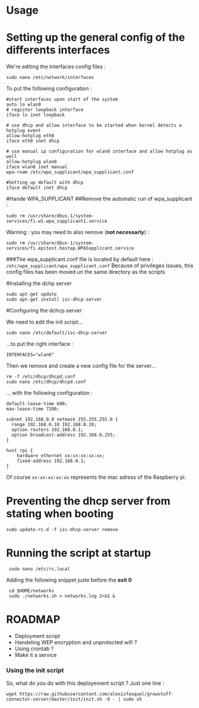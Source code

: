 # Usage


# Setting up the general config of the differents interfaces

We're editing the interfaces config files :

    sudo nano /etc/network/interfaces

To put the following configuration :

    #start interfaces upon start of the system
    auto lo wlan0
    # register loopback interface
    iface lo inet loopback

    # use dhcp and allow interface to be started when kernel detects a hotplug event
    allow-hotplug eth0
    iface eth0 inet dhcp
 
    # use manual ip configuration for wlan0 interface and allow hotplug as well
    allow-hotplug wlan0
    iface wlan0 inet manual
    wpa-roam /etc/wpa_supplicant/wpa_supplicant.conf
    
    #Setting up default with dhcp
    iface default inet dhcp
    

#Hande WPA_SUPPLICANT
##Remove the automatic run of wpa_supplicant :

    sudo rm /usr/share/dbus-1/system-services/fi.w1.wpa_supplicant1.service

Warning : you may need to also remove (**not necessarly**) :
    
    sudo rm /usr/share/dbus-1/system-services/fi.epitest.hostap.WPASupplicant.service

###The wpa_supplicant.conf file is located by default here : `/etc/wpa_supplicant/wpa_supplicant.conf`
Because of privileges issues, this config files has been moved un the same directory as the scripts


#Installing the dchp server

    sudo apt-get update
    sudo apt-get install isc-dhcp-server

#Configuring the dchcp server

We need to edit the init script...

    sudo nano /etc/default/isc-dhcp-server
    
...to put the right interface :

    INTERFACES="wlan0"
   
Then we remove and create a new config file for the server...

    rm -f /etc/dhcp/dhcpd.conf
    sudo nano /etc/dhcp/dhcpd.conf

... with the following configuration :

    default-lease-time 600;
    max-lease-time 7200;
    
    subnet 192.168.0.0 netmask 255.255.255.0 {
      range 192.168.0.10 192.168.0.20;
      option routers 192.168.0.1;
      option broadcast-address 192.168.0.255;
    }
    
    host rpi {
        hardware ethernet xx:xx:xx:xx:xx;
        fixed-address 192.168.0.1;
    }

Of course `xx:xx:xx:xx:xx` represents the mac adress of the Raspberry pi.

# Preventing the dhcp server from stating when booting

    sudo update-rc.d -f isc-dhcp-server remove

# Running the script at startup

     sudo nano /etc/rc.local
 
 Adding the following snippet juste before the **exit 0**
     
     cd $HOME/networks
     sudo ./networks.sh > networks.log 2>&1 &
     
# ROADMAP

* Deployment script
* Handeling WEP encryption and unprotected wifi ?
* Using crontab ?
* Make it a service 

### Using the init script

So, what do you do with this deployement script ?
Just one line :

    wget https://raw.githubusercontent.com/alexisfasquel/growstuff-connector-server/master/init/init.sh -O - | sudo sh
